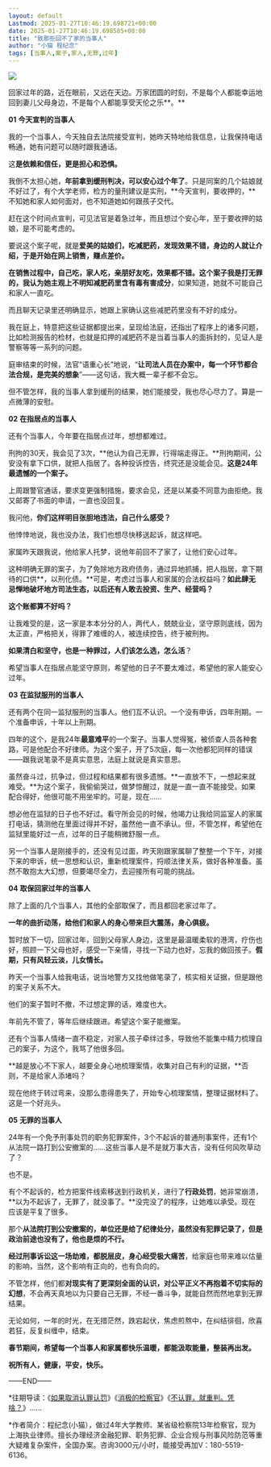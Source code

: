 ```yaml
---
layout: default
Lastmod: 2025-01-27T10:46:19.698721+00:00
date: 2025-01-27T10:46:19.698585+00:00
title: "致那些回不了家的当事人"
author: "小猫 程纪念"
tags: [当事人,案子,家人,无罪,过年]
---
```


![](https://images.weserv.nl/?url=https%3A//mmbiz.qpic.cn/mmbiz_jpg/q8NGAnibmdTzn4bekldibvCyFjrhDoiawOEdEJF4NMvyMmMt1ajSmtg2PNaCDqzPPFEXP5IgA4Lz5ZXC6yuk5mfzQ/640%3Fwx_fmt%3Djpeg%26from%3Dappmsg)

回家过年的路，近在眼前，又远在天边。万家团圆的时刻，不是每个人都能幸运地回到妻儿父母身边，不是每个人都能享受天伦之乐**。**

**01** **今天宣判的当事人**

我的一个当事人，今天独自去法院接受宣判，她昨天特地给我信息，让我保持电话畅通，她有问题可以随时跟我通话。

这**是依赖和信任，更是担心和恐惧。**

我倒不太担心她，**年前拿到缓刑判决，可以安心过个年了**。只是同案的几个姑娘就不好过了，有个大学老师，检方的量刑建议是实刑，**今天宣判，要收押的，**不知她和家人如何面对，也不知道她如何跟孩子交代。

赶在这个时间点宣判，可见法官是着急过年，而且想过个安心年，至于要收押的姑娘，是不可能考虑的。

要说这个案子呢，就是**爱美的姑娘们，吃减肥药，发现效果不错，身边的人就让介绍，于是开始在网上销售，赚点差价。**

**在销售过程中，自己吃，家人吃，亲朋好友吃，效果都不错。**这个案子我是打无罪的，我认为她**主观上不明知减肥药里含有毒有害成分**，如果知道，她就不可能自己和家人一直吃。

而且聊天记录里还明确显示，她跟上家确认这些减肥药里没有不好的成分。

我在庭上，特意把这些证据都提出来，呈现给法庭，还指出了程序上的诸多问题，比如检测报告的检材，也就是扣押的减肥药不是当着当事人的面拆封的，见证人是警察等等一系列的问题。

庭审结束的时候，法官“语重心长”地说，“**让司法人员在办案中，每一个环节都合法合规，是完美的想象**”——这句话，我大概一辈子都不会忘。

但不管怎样，我的当事人拿到缓刑的结果，她们能接受，我也尽心尽力了。算是一点微薄的安慰。

**02** **在指居点的当事人**

还有个当事人，今年要在指居点过年，想想都难过。

刑拘的30天，我会见了3次，**他认为自己无罪，行得端走得正。**刑拘期间，公安没有拿下口供，就把人指居了。各种投诉控告，终究还是没能会见。**这是24年最遗憾的一个案子。**

上周跟警官通话，要求变更强制措施，要求会见，还是以某委不同意为由拒绝。我又邮寄了书面的申请，一直也没回复。

我问他，**你们这样明目张胆地违法，自己什么感受？**

他悻悻地说，我也没办法，我们也想尽快移送起诉，就这样吧。

家属昨天跟我说，他给家人托梦，说他年前回不了家了，让他们安心过年。

这种明确无罪的案子，为了免除地方政府债务，通过异地抓捕，把人指居，拿下期待的口供**，以刑化债。**可是，考虑过当事人和家属的合法权益吗？**如此肆无忌惮地破坏地方司法生态，以后还有人敢去投资、生产、经营吗？**

**这个账都算不好吗？**

让我难受的是，这一家是本本分分的人，两代人，兢兢业业，坚守原则底线，因为太正直，严格把关，得罪了难缠的人，被连续控告，终于被刑拘。

**如果清白和坚守，也是一种罪过，人们该怎么选，怎么活**？

希望当事人在指居点能坚守原则，希望他的日子不要太难过，希望他的家人能安心过年。

**03** **在监狱服刑的当事人**

还有两个在同一监狱服刑的当事人。他们互不认识。一个没有申诉，四年刑期。一个准备申诉，十年以上刑期。

四年的这个，是我24年**最意难平**的一个案子。当事人觉得冤，被侦查人员各种套路，可是他配合不好律师。为这个案子，开了5次庭，每一次他都犯同样的错误——跟我说笔录不是真实意思，法庭上就说是真实意思。

虽然奋斗过，抗争过，但过程和结果都有很多遗憾。**一直放不下，一想起来就难受。**为这个案子，我偷偷哭过，做梦惊醒过，就是一直一直不能接受。如果配合得好，他很可能不用坐牢的。可是，现在……

想必他在监狱的日子也不好过。看守所会见的时候，他竭力让我给同监室人的家属打电话，猜测他在里面过得并不好，虽然他一直不承认。但，不管怎样，希望他在监狱里能好过一点，过年的日子能稍微舒服一点。

另一个当事人是刚接手的，还没有见过面，昨天刚跟家属聊了整整一个下午，对接下来的申诉，统一思想和认识，重新梳理案件，捋顺法律关系，做好各种准备。虽然不敢抱太大幻想，但要竭尽全力，去迎接所有可能的挑战。

**04** **取保回家过年的当事人**

除了上面的几个当事人，其他的全部取保了，而且都回老家过年了。

**一年的曲折动荡，给他们和家人的身心带来巨大震荡，身心俱疲。**

暂时放下一切，回家过年，回到父母家人身边，这里是最温暖柔软的港湾，疗伤也好，照顾一下父母也好，感受一下亲情，寻找一下动力也好，忘我的做回孩子。**假期，只有风轻云淡，儿女情长。**

昨天一个当事人给我电话，说当地警方又找他做笔录了，核实相关证据，但是跟他的案子关系不大。

他们的案子暂时不撤，不过想定罪的话，难度也大。

年前先不管了，等年后继续跟进。希望这个案子能撤案。

还有个当事人情绪一直不稳定，对家人孩子牵绊过多，导致他不能集中精力梳理自己的案子，为这个，我骂了他很多回。

**越是放心不下家人，越要全身心地梳理案情，收集对自己有利的证据，**否则，不是给家人添堵吗？

现在他终于转过弯来，没那么患得患失了，开始专心梳理案情，整理证据材料了。这是一个好兆头。

**05** **无罪的当事人**

24年有一个免予刑事处罚的职务犯罪案件，3个不起诉的普通刑事案件，还有1个从法院一路打到公安撤案的……这些当事人是不是就万事大吉，没有任何风吹草动了？

也不是。

有个不起诉的，检方把案件线索移送到行政机关，进行了**行政处罚**，她非常崩溃，**以为不起诉了，无罪了，就没事了。**没完没了的程序，让她难以承受。现在应该是平复了很多。

那个**从法院打到公安撤案的，单位还是给了纪律处分，虽然没有犯罪记录了，但是政治前途也没有了，他也是烦的不行。**

**经过刑事诉讼这一场劫难，都脱层皮，身心经受极大痛苦**，给家庭也带来难以估量的影响，当然，这个影响有正向的，也有负向的。

不管怎样，他们都**对现实有了更深刻全面的认识，对公平正义不再抱着不切实际的幻想**，不会再天真地以为只要自己无罪，不经一番斗争，就能自然而然地拿到无罪结果。

无论如何，一年的时光，在无措茫然，跌宕起伏，焦虑煎熬中，在纠结徘徊，欣喜若狂，反复纠缠中，结束。

**春节期间，希望每一个当事人和家属都快乐温暖，都能汲取能量，整装再出发。**

**祝所有人，健康，平安，快乐。**

——END——

\*往期导读：《[如果取消认罪认罚](https://mp.weixin.qq.com/s?__biz=MzIxNTQzOTExMQ==&mid=2247491863&idx=1&sn=7a08595a6bcd24ef2b8c3cf8ce3200fb&scene=21#wechat_redirect)》《[消极的检察官](https://mp.weixin.qq.com/s?__biz=MzIxNTQzOTExMQ==&mid=2247491851&idx=1&sn=8acb00ca5da3392083a25b1ab6273123&scene=21#wechat_redirect)》《[不认罪，就重判。凭啥？](https://mp.weixin.qq.com/s?__biz=MzIxNTQzOTExMQ==&mid=2247491826&idx=1&sn=6fe714d2b108fb06b1a034665a64c9ef&scene=21#wechat_redirect)》......

\*作者简介：程纪念(小猫），做过4年大学教师、某省级检察院13年检察官，现为上海执业律师。擅长办理经济金融犯罪、职务犯罪、企业合规与刑事风险防范等重大疑难复杂案件，全国办案。咨询3000元/小时，能接受再加V：180-5519-6136。

